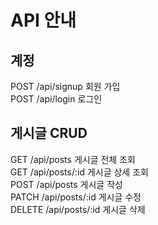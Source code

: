 # API 안내  

## 계정  
POST /api/signup 회원 가입  
POST /api/login 로그인  

## 게시글 CRUD  
GET /api/posts 게시글 전체 조회  
GET /api/posts/:id 게시글 상세 조회  
POST /api/posts 게시글 작성  
PATCH /api/posts/:id 게시글 수정  
DELETE /api/posts/:id 게시글 삭제  
